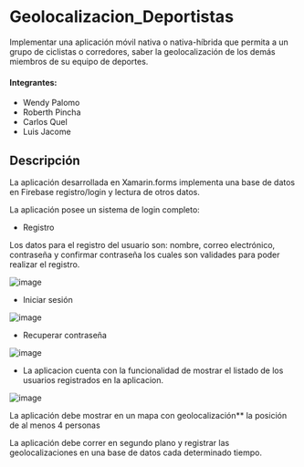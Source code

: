# Geolocalizacion_Deportistas

Implementar una aplicación móvil nativa o nativa-híbrida que permita a un grupo de ciclistas o corredores, saber la geolocalización de los demás miembros de su equipo de deportes.

#### Integrantes:

* Wendy Palomo
* Roberth Pincha
* Carlos Quel
* Luis Jacome

## Descripción

La aplicación desarrollada en Xamarin.forms implementa una base de datos en Firebase registro/login y lectura de otros datos. 

La aplicación posee un sistema de login completo: 

* Registro

 Los datos para el registro del usuario son: nombre, correo electrónico, contraseña y confirmar contraseña los cuales son validades para poder realizar el registro.

![image](https://user-images.githubusercontent.com/58127103/188853893-5fdbf09d-686f-441a-b229-c999261bfe34.png)

* Iniciar sesión

![image](https://user-images.githubusercontent.com/58127103/188855315-dc544006-a050-460a-b67a-79faa7ce9a7c.png)

* Recuperar contraseña

![image](https://user-images.githubusercontent.com/58127103/188855439-2002e11c-4023-4972-9293-9c29ffd08eed.png)



* La aplicacion cuenta con la funcionalidad de mostrar el listado de los usuarios registrados en la aplicacion.

![image](https://user-images.githubusercontent.com/58127103/188853533-267964ec-481e-4d5f-9296-e858a6f0fd26.png)

La aplicación debe mostrar en un mapa con geolocalización** la posición de al menos 4
personas

La aplicación debe correr en segundo plano y registrar las geolocalizaciones en una base 
de datos cada determinado tiempo.
